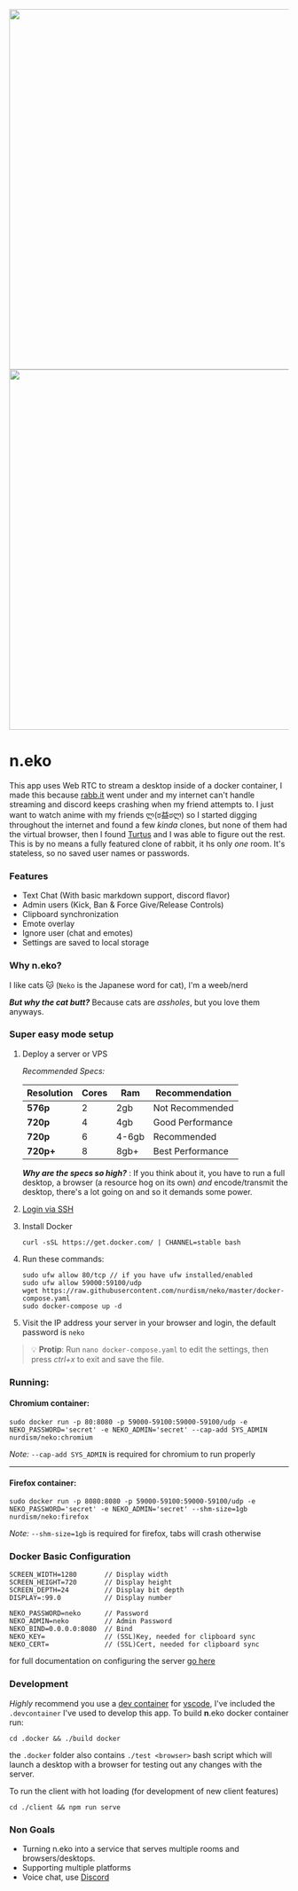 <div align="center">
<img src="https://github.com/nurdism/neko/raw/master/.github/logo.png" width="650" height="auto"/>
</div>

<div align="center">
<img src="https://i.imgur.com/ZSzbQr7.gif" width="650" height="auto"/>
</div>

# **n**.eko
 This app uses Web RTC to stream a desktop inside of a docker container, I made this because [rabb.it](https://en.wikipedia.org/wiki/Rabb.it) went under and my internet can't handle streaming and discord keeps crashing when my friend attempts to. I just want to watch anime with my friends ლ(ಠ益ಠლ) so I started digging throughout the internet and found a few *kinda* clones, but none of them had the virtual browser, then I found [Turtus](https://github.com/Khauri/Turtus) and I was able to figure out the rest. This is by no means a fully featured clone of rabbit, it hs only *one* room. It's stateless, so no saved user names or passwords. 

### Features
  * Text Chat (With basic markdown support, discord flavor)
  * Admin users (Kick, Ban & Force Give/Release Controls)
  * Clipboard synchronization
  * Emote overlay
  * Ignore user (chat and emotes)
  * Settings are saved to local storage

### Why **n**.eko?
I like cats 🐱 (`Neko` is the Japanese word for cat), I'm a weeb/nerd

***But why the cat butt?*** Because cats are *assholes*, but you love them anyways.

### Super easy mode setup
1. Deploy a server or VPS

    *Recommended Specs:*
    
    | Resolution | Cores | Ram   | Recommendation   |
    |------------|-------|-------|------------------|
    | **576p**   | 2     | 2gb   | Not Recommended  |
    | **720p**   | 4     | 4gb   | Good Performance |
    | **720p**   | 6     | 4-6gb | Recommended      |
    | **720p+**  | 8     | 8gb+  | Best Performance |
  
    ***Why are the specs so high?*** : If you think about it, you have to run a full desktop, a browser (a resource hog on its own) *and* encode/transmit the desktop, there's a lot going on and so it demands some power.

2. [Login via SSH](https://www.digitalocean.com/docs/droplets/how-to/connect-with-ssh/)

3. Install Docker
    ```
    curl -sSL https://get.docker.com/ | CHANNEL=stable bash
    ```
4. Run these commands:
    ```
    sudo ufw allow 80/tcp // if you have ufw installed/enabled
    sudo ufw allow 59000:59100/udp
    wget https://raw.githubusercontent.com/nurdism/neko/master/docker-compose.yaml
    sudo docker-compose up -d
    ```
5. Visit the IP address your server in your browser and login, the default password is `neko`

> 💡 **Protip**: Run `nano docker-compose.yaml` to edit the settings, then press *ctrl+x* to exit and save the file.

### Running:
#### Chromium container:
```
sudo docker run -p 80:8080 -p 59000-59100:59000-59100/udp -e NEKO_PASSWORD='secret' -e NEKO_ADMIN='secret' --cap-add SYS_ADMIN nurdism/neko:chromium
```
*Note:* `--cap-add SYS_ADMIN` is required for chromium to run properly

----
#### Firefox container:
```
sudo docker run -p 8080:8080 -p 59000-59100:59000-59100/udp -e NEKO_PASSWORD='secret' -e NEKO_ADMIN='secret' --shm-size=1gb nurdism/neko:firefox 
```
*Note:* `--shm-size=1gb` is required for firefox, tabs will crash otherwise


### Docker Basic Configuration
```
SCREEN_WIDTH=1280       // Display width
SCREEN_HEIGHT=720       // Display height
SCREEN_DEPTH=24         // Display bit depth
DISPLAY=:99.0           // Display number

NEKO_PASSWORD=neko      // Password
NEKO_ADMIN=neko         // Admin Password
NEKO_BIND=0.0.0.0:8080  // Bind
NEKO_KEY=               // (SSL)Key, needed for clipboard sync
NEKO_CERT=              // (SSL)Cert, needed for clipboard sync
```
for full documentation on configuring the server [go here](./server/README.md)

### Development
*Highly* recommend you use a [dev container](https://code.visualstudio.com/docs/remote/containers) for [vscode](https://code.visualstudio.com/), I've included the `.devcontainer` I've used to develop this app. To build **n**.eko docker container run:
```
cd .docker && ./build docker
```
the `.docker` folder also contains `./test <browser>` bash script which will launch a desktop with a browser for testing out any changes with the server.

To run the client with hot loading (for development of new client features)
```
cd ./client && npm run serve
```

### Non Goals
* Turning n.eko into a service that serves multiple rooms and browsers/desktops.
* Supporting multiple platforms
* Voice chat, use [Discord](https://discordapp.com/)